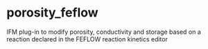 # porosity_feflow
IFM plug-in to modify porosity, conductivity and storage based on a reaction declared in the FEFLOW reaction kinetics editor
